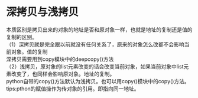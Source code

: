 # 深拷贝与浅拷贝 
本质区别是拷贝出来的对象的地址是否和原对象一样，也就是地址的复制还是值的复制的区别。  
（1）深拷贝就是完全跟以前就没有任何关系了，原来的对象怎么改都不会影响当前对象。值的复制  
深拷贝需要用到copy模块中的deepcopy()方法  
（2）浅拷贝，原对象的list元素改变的话会改变当前对象，如果当前对象中list元素改变了，也同样会影响原对象。地址的复制。  
python自带的copy()方法默认为浅拷贝。也可以用copy()模块中的copy()方法。 tips:pthon的赋值操作为传对象的引用。即指向同一地址。  
 
